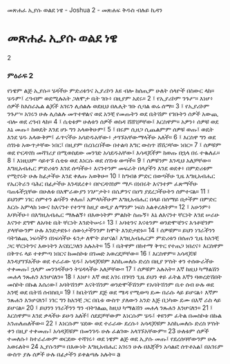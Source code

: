 ﻿
 መጽሐፈ ኢያሱ ወልደ ነዌ - Joshua 2 - መጽሐፍ ቅዱስ ብሉይ ኪዳን
# መጽሐፈ ኢያሱ ወልደ ነዌ
2
### ምዕራፍ 2
የነዌም ልጅ ኢያሱ። ሄዳችሁ ምድሪቱንና ኢያሪኮን እዩ ብሎ ከሰጢም ሁለት ሰላዮች በስውር ላከ። ሄዱም፤ ረዓብም ወደሚሉአት ጋለሞታ ቤት ገቡ፥ በዚያም አደሩ።
2 ፤ የኢያሪኮም ንጉሥ። እነሆ፥ ሰዎች ከእስራኤል ልጆች አገሩን ሊሰልሉ ወደዚህ በሌሊት ገቡ ሲባል ወሬ ሰማ።
3 ፤ የኢያሪኮም ንጉሥ። አገሩን ሁሉ ሊሰልሉ መጥተዋልና ወደ አንቺ የመጡትን ወደ ቤትሽም የገቡትን ሰዎች አውጪ ብሎ ወደ ረዓብ ላከ።
4 ፤ ሴቲቱም ሁለቱን ሰዎች ወስዳ ሸሸገቻቸው፤ እርስዋም። አዎን፥ ሰዎቹ ወደ እኔ መጡ፥ ከወዴት እንደ ሆኑ ግን አላወቅሁም፤
5 ፤ በሩም ሲዘጋ ሲጨልምም ሰዎቹ ወጡ፤ ወዴት እንደ ሄዱ አላውቅም፤ ፈጥናችሁ አሳድዱአቸው፥ ታገኙአቸውማላችሁ አለች።
6 ፤ እርስዋ ግን ወደ ሰገነቱ አውጥታቸው ነበር፤ በዚያም በረበረበችው በተልባ እግር ውስጥ ሸሽጋቸው ነበር።
7 ፤ ሰዎቹም ወደ ዮርዳኖስ መሻገሪያ በሚወስደው መንገድ አሳደዱአቸው፤ እሳዳጆችም ከወጡ በኋላ በሩ ተቈለፈ።
8 ፤ እነዚህም ሳይተኙ ሴቲቱ ወደ እነርሱ ወደ ሰገነቱ ወጣች።
9 ፤ ሰዎቹንም እንዲህ አለቻቸው። እግዚአብሔር ምድሪቱን እንደ ሰጣችሁ፥ እናንተንም መፍራት በላያችን እንደ ወደቀ፥ በምድሪቱም የሚኖሩት ሁሉ ከፊታችሁ እንደ ቀለጡ አወቅሁ።
10 ፤ ከግብፅ ምድር በወጣችሁ ጊዜ እግዚአብሔር የኤርትራን ባሕር በፊታችሁ እንዳደረቀ፥ በዮርዳኖስም ማዶ በነበሩት እናንተም ፈጽማችሁ ባጠፋችኋቸው በሁለቱ በአሞራውያን ነገሥታት፥ በሴዎንና በዐግ ያደረጋችሁትን ሰምተናል።
11 ፤ ይህንም ነገር ሰምተን ልባችን ቀለጠ፤ አምላካችሁም እግዚአብሔር በላይ በሰማይ በታችም በምድር እርሱ አምላክ ነውና ከእናንተ የተንሣ ከዚያ ወዲያ ለማንም ነፍስ አልቀረለትም።
12 ፤ አሁንም፥ እባካችሁ፥ በእግዚአብሔር ማሉልኝ፥ በእውነትም ምልክት ስጡኝ፥ እኔ ለእናንተ ቸርነት እንደ ሠራሁ እናንተ ደግሞ ለአባቴ ቤት ቸርነት እንድትሠሩ፥
13 ፤ አባቴንና እናቴንም ወንድሞቼንና እኅቶቼንም ያላቸውንም ሁሉ እንድታድኑ፥ ሰውነታችንንም ከሞት እንድታድኑ።
14 ፤ ሰዎቹም። ይህን ነገራችንን ባትገልጪ ነፍሳችን በነፍሳችሁ ፋንታ ለሞት ይሆናል፤ እግዚአብሔርም ምድሪቱን በሰጠን ጊዜ ከአንቺ ጋር ቸርነትንና እውነትን እናደርጋለን አሉአት።
15 ፤ ቤትዋም በከተማ ቅጥር የተጠጋ ነበረና፥ እርስዋም በቅጥሩ ላይ ተቀምጣ ነበርና ከመስኮቱ በገመድ አወረደቻቸው።
16 ፤ እርስዋም። አሳዳጆቹ እንዳያገኙአችሁ ወደ ተራራው ሂዱ፤ አሳዳጆቹም እስኪመለሱ ድረስ በዚያ ሦስት ቀን ተሰውራችሁ ተቀመጡ፤ ኋላም መንገዳችሁን ትሄዳላችሁ አለቻቸው።
17 ፤ ሰዎቹም አሉአት። እኛ ከዚህ ካማልሽን መሐላ ንጹሐን እንሆናለን።
18 ፤ እነሆ፥ እኛ ወደ አገሩ በገባን ጊዜ ይህን ቀይ ፈትል እኛን ባወረድሽበት መስኮት በኩል እሰሪው፤ አባትሽንም እናትሽንም ወንድሞችሽንም የአባትሽንም ቤተ ሰብ ሁሉ ወደ አንቺ ወደ ቤትሽ ሰብስቢ።
19 ፤ ከቤትሽም ደጅ ወደ ሜዳ የሚወጣ ደሙ በራሱ ላይ ይሆናል፥ እኛም ንጹሐን እንሆናለን፤ ነገር ግን ከአንቺ ጋር በቤቱ ውስጥ ያለውን አንድ እጅ ቢነካው ደሙ በእኛ ራስ ላይ ይሆናል።
20 ፤ ይህንን ነገራችንን ግን ብትገልጪ ከዚህ ካማልሽን መሐላ ንጹሐን እንሆናለን።
21 ፤ እርስዋም። እንደ ቃላችሁ ይሁን አለች፤ ሰደደቻቸውም እነርሱም ሄዱ፤ ቀዩንም ፈትል በመስኮቱ በኩል አንጠለጠለችው።
22 ፤ እነርሱም ሄደው ወደ ተራራው ደረሱ፥ አሳዳጆቹም እስኪመለሱ ድረስ ሦስት ቀን በዚያ ተቀመጡ፤ አሳዳጆቹም በመንገዱ ሁሉ ፈልገው አላገኙአቸውም።
23  ሁለቱም ሰዎች ተመለሱ፥ ከተራራውም ወርደው ተሻገሩ፥ ወደ ነዌም ልጅ ወደ ኢያሱ መጡ፤ የደረሰባቸውንም ሁሉ አወሩለት።
24  ኢያሱንም። በእውነት እግዚአብሔር አገሩን ሁሉ በእጃችን አሳልፎ ሰጥቶአል፤ በአገሩም ውስጥ ያሉ ሰዎች ሁሉ በፊታችን ይቀልጣሉ አሉት። a 
